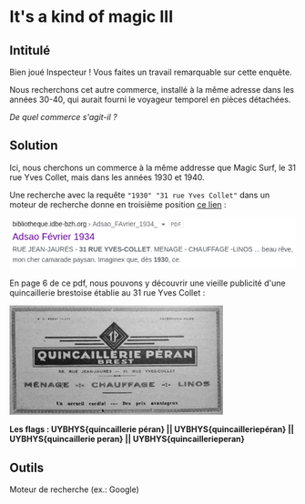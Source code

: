 # It's a kind of magic III

## Intitulé
Bien joué Inspecteur ! Vous faites un travail remarquable sur cette enquête.

Nous recherchons cet autre commerce, installé à la même adresse dans les années 30-40, qui aurait fourni le voyageur temporel en pièces détachées.

*De quel commerce s'agit-il ?*

## Solution
Ici, nous cherchons un commerce à la même addresse que Magic Surf, le 31 rue Yves Collet, mais dans les années 1930 et 1940.

Une recherche avec la requête `"1930" "31 rue Yves Collet"` dans un moteur de recherche donne en troisième position [ce lien](http://bibliotheque.idbe-bzh.org/data/cle_32/Adsao_FAvrier_1934_.pdf) :

![Adsao](../Fichiers/adsao_juin_1934.png)

En page 6 de ce pdf, nous pouvons y découvrir une vieille publicité d'une quincaillerie brestoise établie au 31 rue Yves Collet :

![Quincaillerie Péran](../Fichiers/quincaillerie_peran.png)

**Les flags : UYBHYS{quincaillerie péran} || UYBHYS{quincailleriepéran} || UYBHYS{quincaillerie peran} || UYBHYS{quincaillerieperan}**

## Outils
Moteur de recherche (ex.: Google)
